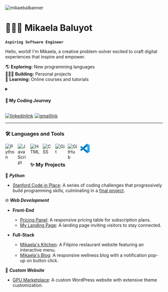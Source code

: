 ![mikaebalbanner](https://github.com/user-attachments/assets/02a7c2e4-fc7b-4eca-9d0e-41782f04e5ac)

# 👩🏻‍💻 Mikaela Baluyot

**`Aspiring Software Engineer`**

Hello, world! I'm Mikaela, a creative problem-solver excited to craft digital experiences that inspire and empower.

🌎 **Exploring:** New programming languages<br>
👷🏻‍♀️ **Building:** Personal projects<br>
🧠  **Learning:** Online courses and tutorials

<details>
 <summary><h4>🚀 My Coding Journey</h4></summary>
   I unknowingly dabbled in coding while customizing my MySpace page way back when. Later in life, I discovered my passion through Stanford's Code in Place. Now, I’m focused on building dynamic full-stack applications and constantly learning new skills. Join me on my journey in tech!
</details>


 <p align="left">
      <a href="https://www.linkedin.com/in/mikaelabaluyot/">
         <img alt="linkedinlink" title="Let's Connect!" src="https://img.shields.io/badge/LinkedIn-0077B5?style=for-the-badge&logo=linkedin&logoColor=white"/></a> 
       <a href="mailto:codermikaela@gmail.com">
         <img alt="gmaillink" title="Email Me!" src="https://img.shields.io/badge/Gmail-D14836?style=for-the-badge&logo=gmail&logoColor=white"/></a> 
     
---

### 🛠️ Languages and Tools

<img align="left" alt="Python" title="Python" width="30px" style="padding-right:10px;" src="https://cdn.jsdelivr.net/gh/devicons/devicon/icons/python/python-plain.svg" />
<img align="left" alt="JavaScript" title="JavaScript" width="30px" style="padding-right:10px;" src="https://cdn.jsdelivr.net/gh/devicons/devicon/icons/javascript/javascript-plain.svg" />
<img align="left" alt="HTML" title="HTML" width="30px" style="padding-right:10px;" src="https://cdn.jsdelivr.net/gh/devicons/devicon/icons/html5/html5-plain.svg" />
<img align="left" alt="CSS" title="CSS" width="30px" style="padding-right:10px;" src="https://cdn.jsdelivr.net/gh/devicons/devicon/icons/css3/css3-plain.svg" />
<img align="left" alt="Git" title="Git" width="30px" style="padding-right:10px;" src="https://cdn.jsdelivr.net/gh/devicons/devicon/icons/git/git-original.svg" />
<img align="left" alt="GitHub" title="GitHub" width="30px" style="padding-right:10px;" src="https://cdn.jsdelivr.net/gh/devicons/devicon/icons/github/github-original.svg" />
<img align="left" alt="VSCode" title="VS Code" width="30px" style="padding-right:10px;" src="https://raw.githubusercontent.com/devicons/devicon/master/icons/vscode/vscode-original.svg" />
<br />

#

### ✨ My Projects

🐍 ***Python***

- [Stanford Code in Place](https://github.com/mikaebal/stanford/blob/main/README.md): A series of coding challenges that progressively build programming skills, culminating in a [final project](https://github.com/mikaebal/stanford/tree/main/Week7-Final-Project).
 
🌐 ***Web Development***

  - **Front-End**
    - [Pricing Panel](https://github.com/mikaebal/price-table-project): A responsive pricing table for subscription plans.
    - [My Landing Page](https://dash.generalassemb.ly/mikaebal/build-your-own-personal-website): A landing page inviting visitors to stay connected.
   
  - **Full-Stack**
    - [Mikaela's Kitchen](https://github.com/mikaebal/restaurant-website): A Filipino restaurant website featuring an interactive menu.
    - [Mikaela's Blog](https://dash.generalassemb.ly/mikaebal/build-your-own-blog-theme): A responsive wellness blog with a notification pop-up on button click.
  
🎨 ***Custom Website***

  - [GPU Marketplace](https://github.com/mikaebal/gpu-marketplace): A custom WordPress website with extensive theme customization.
